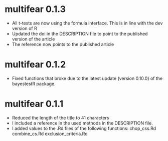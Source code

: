 # multifear 0.1.3

* All t-tests are now using the formula interface. This is in line with the dev version of R
* Updated the doi in the DESCRIPTION file to point to the published version of the article
* The reference now points to the published article

# multifear 0.1.2

* Fixed functions that broke due to the latest update (version 0.10.0) of the bayestestR package.

# multifear 0.1.1

* Reduced the length of the title to 41 characters
* I included a reference in the used methods in the DESCRIPTION file.
* I added values to the .Rd files of the following functions: 
      chop_css.Rd
      combine_cs.Rd
      exclusion_criteria.Rd
